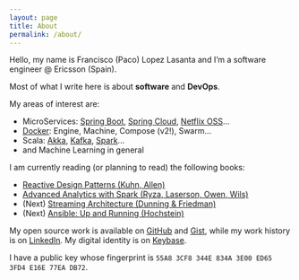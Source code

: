 ```yaml
---
layout: page
title: About
permalink: /about/
---
```


Hello, my name is Francisco (Paco) Lopez Lasanta and I’m a software engineer @ Ericsson (Spain).

Most of what I write here is about **software** and **DevOps**.

My areas of interest are:

- MicroServices: [Spring Boot](http://projects.spring.io/spring-boot/), [Spring Cloud](http://projects.spring.io/spring-cloud/), [Netflix OSS](https://netflix.github.io/)...
- [Docker](https://www.docker.com/): Engine, Machine, Compose (v2!), Swarm...
- Scala: [Akka](http://akka.io/), [Kafka](http://kafka.apache.org/), [Spark](http://spark.apache.org/)...
- and Machine Learning in general

I am currently reading (or planning to read) the following books:

- [Reactive Design Patterns (Kuhn, Allen)](https://www.manning.com/books/reactive-design-patterns)
- [Advanced Analytics with Spark (Ryza, Laserson, Owen, Wils)](http://shop.oreilly.com/product/0636920035091.do)
- (Next) [Streaming Architecture (Dunning & Friedman)](http://shop.oreilly.com/product/0636920049463.do)
- (Next) [Ansible: Up and Running (Hochstein)](http://shop.oreilly.com/product/0636920035626.do)

My open source work is available on [GitHub](https://github.com/flopezlasanta) and [Gist](https://gist.github.com/flopezlasanta), while my work history is on [LinkedIn](https://es.linkedin.com/in/flopezlasanta). My digital identity is on [Keybase](https://keybase.io/flopezlasanta).

I have a public key whose fingerprint is ```55A8 3CF8 344E 834A 3E00 ED65 3FD4 E16E 77EA DB72```.


